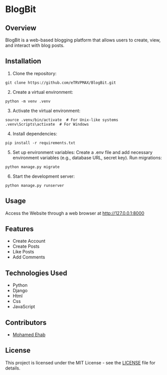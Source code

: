 # BlogBit
## Overview
BlogBit is a web-based blogging platform that allows users to create, view, and interact with blog posts.

## Installation
1. Clone the repository:
```
git clone https://github.com/eTRVPMAX/BlogBit.git
```

2. Create a virtual environment:
```
python -m venv .venv
```

3. Activate the virtual environment:
```
source .venv/bin/activate  # For Unix-like systems
.venv\Scripts\activate  # For Windows
```

4. Install dependencies:
```
pip install -r requirements.txt
```

5. Set up environment variables: Create a .env file and add necessary environment variables (e.g., database URL, secret key).
Run migrations:
```
python manage.py migrate
```

6. Start the development server:
```
python manage.py runserver
```

## Usage
Access the Website through a web browser at http://127.0.0.1:8000

## Features
- Create Account
- Create Posts
- Like Posts
- Add Comments
  
## Technologies Used
- Python
- Django
- Html
- Css
- JavaScript

## Contributors
- [Mohamed Ehab](https://github.com/eTRVPMAX)

## License
This project is licensed under the MIT License - see the [LICENSE](LICENSE) file for details.
